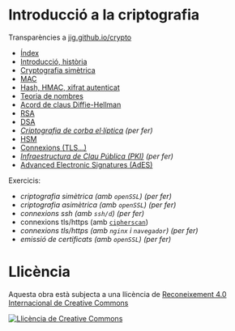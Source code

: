 # Introducció a la criptografia

Transparències a [jig.github.io/crypto](https://jig.github.io/crypto)

  - [Índex](https://jig.github.io/crypto)
  - [Introducció, història](https://jig.github.io/crypto/intro.html)
  - [Cryptografia simètrica](https://jig.github.io/crypto/symmetric.html)
  - [MAC](https://jig.github.io/crypto/mac.html)
  - [Hash, HMAC, xifrat autenticat](https://jig.github.io/crypto/.html)
  - [Teoria de nombres](https://jig.github.io/crypto/number-theory.html)
  - [Acord de claus Diffie-Hellman](https://jig.github.io/crypto/dh.html)
  - [RSA](https://jig.github.io/crypto/rsa.html)
  - [DSA](https://jig.github.io/crypto/dsa.html)
  - *[Criptografia de corba el·líptica](https://jig.github.io/crypto/ecc.html) (per fer)*
  - [HSM](https://jig.github.io/crypto/hsm.html)
  - [Connexions (TLS...)](http://jig.github.io/crypto/tls.html)
  - *[Infraestructura de Clau Pública (PKI)](http://jig.github.io/crypto/pki.html) (per fer)*
  - [Advanced Electronic Signatures (AdES)](http://jig.github.io/crypto/ades.html)

Exercicis:

  - *criptografia simètrica (amb `openSSL`) (per fer)*
  - *criptografia asimètrica (amb `openSSL`) (per fer)*
  - *connexions ssh (amb `ssh/d`) (per fer)*
  - connexions tls/https (amb [`cipherscan`](https://github.com/jig/docker-cipherscan))
  - *connexions tls/https (amb `nginx` i `navegador`) (per fer)*
  - *emissió de certificats (amb `openSSL`) (per fer)*
  
# Llicència

Aquesta obra està subjecta a una llicència de [Reconeixement 4.0 Internacional de Creative Commons](http://creativecommons.org/licenses/by/4.0/)

[![Llicència de Creative Commons](https://i.creativecommons.org/l/by/4.0/88x31.png)](http://creativecommons.org/licenses/by/4.0/)
